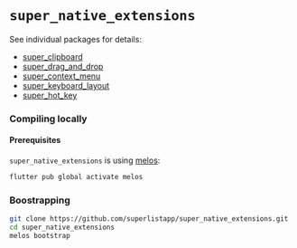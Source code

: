 # `super_native_extensions`

See individual packages for details:

- [super_clipboard](super_clipboard_syncme)
- [super_drag_and_drop](super_drag_and_drop)
- [super_context_menu](super_context_menu)
- [super_keyboard_layout](super_keyboard_layout)
- [super_hot_key](super_hot_key)

### Compiling locally

#### Prerequisites

`super_native_extensions` is using [melos](http://melos.invertase.dev):
```bash
flutter pub global activate melos
```

### Boostrapping

```bash
git clone https://github.com/superlistapp/super_native_extensions.git
cd super_native_extensions
melos bootstrap
```